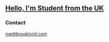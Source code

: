 ## [Hello, I'm Student from the UK](https://brooklynjl.com)

### Contact
[me@brooklynjl.com](mailto:me@brooklynjl.com?subject=[GitHub])
